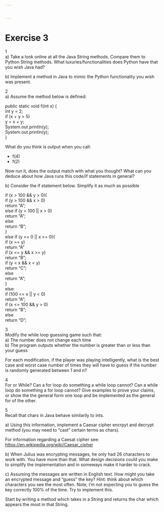 ```yaml
---


---
```


<h1 id="exercise-3">Exercise 3</h1>
<p>1<br>
a) Take a look online at all the Java String methods. Compare them to Python String methods. What luxuries/functionalities does Python have that you wish Java had?</p>
<p>b) Implement a method in Java to mimic the Python functionality you wish was present.</p>
<p>2<br>
a) Assume the method below is defined:</p>
<p>public static void f(int x) {<br>
int y = 2;<br>
if (x + y &gt; 5)<br>
y = x + y;<br>
System.out.println(y);<br>
System.out.println(y);<br>
}</p>
<p>What do you think is output when you call:</p>
<ul>
<li>f(4)</li>
<li>f(2)</li>
</ul>
<p>Now run it, does the output match with what you thought? What can you deduce about how Java runs this code/if statements in general?</p>
<p>b) Consider the if statement below. Simplify it as much as possible</p>
<p>if (x &gt; 100 &amp;&amp; y &gt; 0){<br>
if (y &gt; 100 &amp;&amp; x &gt; 0)<br>
return “A”;<br>
else if (y &gt; 100 || x &gt; 0)<br>
return “A”;<br>
else<br>
return “B”;<br>
}<br>
else if (y &lt;= 0 || x &lt;= 0){<br>
if (x == y)<br>
return “A”<br>
if (x &lt;= y &amp;&amp; x &gt;= y)<br>
return “B”;<br>
if (y &lt; x &amp;&amp; x &lt; y)<br>
return “C”;<br>
else<br>
return “A”;<br>
}<br>
else:<br>
if (100 &lt;= x || y &lt; 0)<br>
return “A”;<br>
if (x &lt;= 100 &amp;&amp; y &gt; 0)<br>
return “B”;<br>
else<br>
return “D”;</p>
<p>3<br>
Modify the while loop guessing game such that:<br>
a) The number does not change each time<br>
b) The program outputs whether the number is greater than or less than your guess</p>
<p>For each modification, if the player was playing intelligently, what is the best case and worst case number of times they will have to guess if the number is randomly generated between 1 and n?</p>
<p>4<br>
For or While? Can a for loop do something a while loop cannot? Can a while loop do something a for loop cannot? Give examples to prove your claims, or show the the general form one loop and be implemented as the general for of the other.</p>
<p>5<br>
Recall that chars in Java behave similarily to ints.</p>
<p>a) Using this information, implement a Caesar cipher encrpyt and decrypt method (you may need to “cast” certain terms as chars).</p>
<p>For information regarding a Caesat cipher see: <a href="https://en.wikipedia.org/wiki/Caesar_cipher">https://en.wikipedia.org/wiki/Caesar_cipher</a></p>
<p>b) When Julius was encrypting messages, he only had 26 characters to work with. You have more than that. What design decisions could you make to simplify the implementation and in someways make it harder to crack.</p>
<p>c) Assuming the messages are written in English text. How might you take an encrypted message and “guess” the key? Hint: think about which characters you see the most often. Note, I’m not expecting you to guess the key correctly 100% of the time. Try to implement this.</p>
<p>Start by writing a method which takes in a String and returns the char which appears the most in that String.</p>

